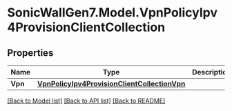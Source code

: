 # SonicWallGen7.Model.VpnPolicyIpv4ProvisionClientCollection

## Properties

Name | Type | Description | Notes
------------ | ------------- | ------------- | -------------
**Vpn** | [**VpnPolicyIpv4ProvisionClientCollectionVpn**](VpnPolicyIpv4ProvisionClientCollectionVpn.md) |  | [optional] 

[[Back to Model list]](../README.md#documentation-for-models) [[Back to API list]](../README.md#documentation-for-api-endpoints) [[Back to README]](../README.md)

